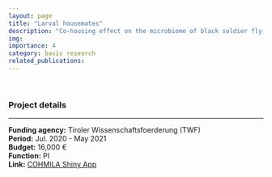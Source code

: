```yaml
---
layout: page
title: "Larval housemates"
description: "Co-housing effect on the microbiome of black soldier fly larvae"
img: 
importance: 4
category: basic research
related_publications: 
---
```


<br>

### **Project details**

***
**Funding agency:**  Tiroler Wissenschaftsfoerderung (TWF)  
**Period:** Jul. 2020 - May 2021  
**Budget:** 16,000 €  
**Function:** PI  
**Link:** [COHMILA Shiny App](https://tklammsteiner.shinyapps.io/cohmila-app/)